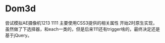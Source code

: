 # Dom3d
尝试模拟AE摄像机1213
1111
主要使用CSS3提供的相关属性
开始2时原生实现，虽然做了下选择器，和each一类的，但是后来111还有trigger啥的，最终决定还是基于jQuery。
